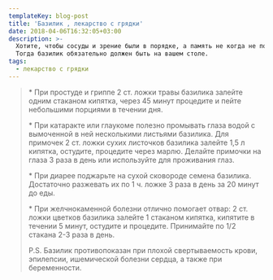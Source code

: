 ```yaml
---
templateKey: blog-post
title: 'Базилик , лекарство с грядки'
date: 2018-04-06T16:32:05+03:00
description: >-
  Хотите, чтобы сосуды и зрение были в порядке, а память не когда не подводила?
  Тогда базилик обязательно должен быть на вашем столе. 
tags:
  - лекарство с грядки
---
```

> \* При простуде и гриппе 2 ст. ложки травы базилика залейте одним стаканом кипятка, через 45 минут процедите и пейте небольшими порциями в течении дня. 
>
> 
>
> \* При катаракте или глаукоме полезно промывать глаза водой с вымоченной в ней несколькими листьями базилика. Для примочек 2 ст. ложки сухих листочков базилика залейте 1,5 л кипятка, остудите, процедите через марлю. Делайте примочки на глаза 3 раза в день или используйте для проживания глаз. 
>
> 
>
> \* При диарее поджарьте на сухой сковороде семена базилика. Достаточно разжевать их по 1 ч. ложке 3 раза в день за 20 минут до еды. 
>
> 
>
> \* При желчнокаменной болезни отлично помогает отвар: 2 ст.  ложки цветков базилика залейте 1 стаканом кипятка, кипятите в течении 5 минут, остудите и процедите. Принимайте по 1/2 стакана 2-3 раза в день. 
>
> 
>
> P.S. Базилик противопоказан при плохой свертываемость крови, эпилепсии, ишемической болезни сердца, а также при беременности.
